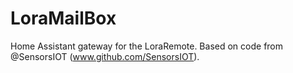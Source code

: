 # LoraMailBox
Home Assistant gateway for the LoraRemote.
Based on code from @SensorsIOT (www.github.com/SensorsIOT).

